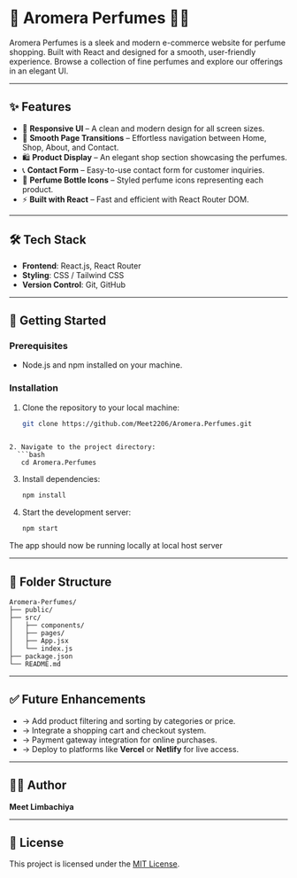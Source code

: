 # 🌸 Aromera Perfumes 🧴✨

Aromera Perfumes is a sleek and modern e-commerce website for perfume shopping. Built with React and designed for a smooth, user-friendly experience. Browse a collection of fine perfumes and explore our offerings in an elegant UI.

---

## ✨ Features

- 💄 **Responsive UI** – A clean and modern design for all screen sizes.
- 🔁 **Smooth Page Transitions** – Effortless navigation between Home, Shop, About, and Contact.
- 🛍️ **Product Display** – An elegant shop section showcasing the perfumes.
- 📞 **Contact Form** – Easy-to-use contact form for customer inquiries.
- 🧴 **Perfume Bottle Icons** – Styled perfume icons representing each product.
- ⚡ **Built with React** – Fast and efficient with React Router DOM.

---

## 🛠️ Tech Stack

- **Frontend**: React.js, React Router
- **Styling**: CSS / Tailwind CSS 
- **Version Control**: Git, GitHub

---

## 🚀 Getting Started

### Prerequisites

- Node.js and npm installed on your machine.

### Installation

1. Clone the repository to your local machine:

   ```bash
   git clone https://github.com/Meet2206/Aromera.Perfumes.git
````

2. Navigate to the project directory:
  ```bash
   cd Aromera.Perfumes
   ````

3. Install dependencies:

   ```bash
   npm install
   ```

4. Start the development server:

   ```bash
   npm start
   ```

The app should now be running locally at local host server

---

## 📁 Folder Structure

```
Aromera-Perfumes/
├── public/
├── src/
│   ├── components/
│   ├── pages/
│   ├── App.jsx
│   └── index.js
├── package.json
└── README.md
````

---

## ✅ Future Enhancements

* -> Add product filtering and sorting by categories or price.
* -> Integrate a shopping cart and checkout system.
* -> Payment gateway integration for online purchases.
* -> Deploy to platforms like **Vercel** or **Netlify** for live access.

---

## 🧑‍💻 Author

**Meet Limbachiya**

---

## 📄 License

This project is licensed under the [MIT License](LICENSE).
